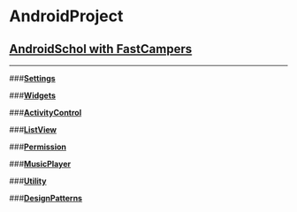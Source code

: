 # **AndroidProject**
## **[AndroidSchol with FastCampers](https://github.com/reach0328/androidschool)**

-------------------------------------------------------


###**[Settings]()**


###**[Widgets]()**


###**[ActivityControl]()**


###**[ListView]()**


###**[Permission]()**


###**[MusicPlayer]()**


###**[Utility]()**


###**[DesignPatterns]()**
